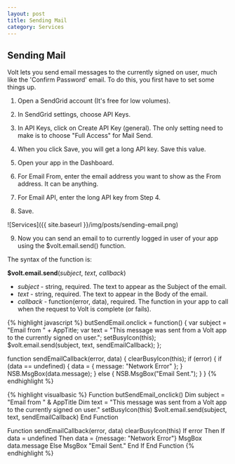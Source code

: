 ```yaml
---
layout: post
title: Sending Mail
category: Services
---
```


## Sending Mail

Volt lets you send email messages to the currently signed on user, much like the 'Confirm Password' email. To do this, you first have to set some things up.

1. Open a SendGrid account (It's free for low volumes).

2. In SendGrid settings, choose API Keys.

3. In API Keys, click on Create API Key (general). The only setting need to make is to choose "Full Access" for Mail Send.

4. When you click Save, you will get a long API key. Save this value.

5. Open your app in the Dashboard. 

6. For Email From, enter the email address you want to show as the From address. It can be anything.

7. For Email API, enter the long API key from Step 4.

8. Save.

![Services]({{ site.baseurl }}/img/posts/sending-email.png)

9. Now you can send an email to to currently logged in user of your app using the $volt.email.send() function.

The syntax of the function is:

**$volt.email.send**(*subject*, *text*, *callback*)

* *subject* - string, required. The text to appear as the Subject of the email.
* *text* - string, required. The text to appear in the Body of the email.
* *callback* - function(error, data), required. The function in your app to call when the request to Volt is complete (or fails).

<div class="code-tabs" data-languages="JavaScript,BASIC">

{% highlight javascript %}
butSendEmail.onclick = function() {
    var subject = "Email from " + AppTitle;
    var text = "This message was sent from a Volt app to the currently signed on user.";
    setBusyIcon(this);
    $volt.email.send(subject, text, sendEmailCallback);
};

function sendEmailCallback(error, data) {
    clearBusyIcon(this);
    if (error) {
        if (data == undefined) {
            data = {
                message: "Network Error"
            };
        }
        NSB.MsgBox(data.message);
    } else {
        NSB.MsgBox("Email Sent.");
    }
}
{% endhighlight %}

{% highlight visualbasic %}
Function butSendEmail_onclick()
  Dim subject = "Email from " & AppTitle
  Dim text = "This message was sent from a Volt app to the currently signed on user."
  setBusyIcon(this)
  $volt.email.send(subject, text, sendEmailCallback)
End Function

Function sendEmailCallback(error, data)
  clearBusyIcon(this)
  If error Then
    If data = undefined Then data = {message: "Network Error"}
    MsgBox data.message
  Else
    MsgBox "Email Sent."
  End If
End Function
{% endhighlight %}

</div>